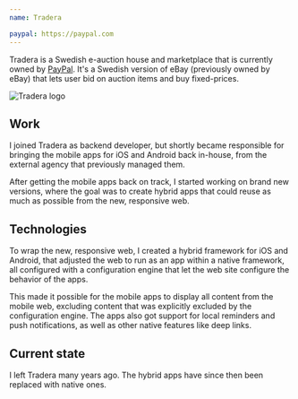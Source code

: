 ```yaml
---
name: Tradera

paypal: https://paypal.com
---
```


Tradera is a Swedish e-auction house and marketplace that is currently owned by [PayPal]({{page.paypal}}). It's a Swedish version of eBay (previously owned by eBay) that lets user bid on auction items and buy fixed-prices.

![Tradera logo](/assets/work/tradera-title.png)


## Work

I joined Tradera as backend developer, but shortly became responsible for bringing the mobile apps for iOS and Android back in-house, from the external agency that previously managed them. 

After getting the mobile apps back on track, I started working on brand new versions, where the goal was to create hybrid apps that could reuse as much as possible from the new, responsive web.


## Technologies

To wrap the new, responsive web, I created a hybrid framework for iOS and Android, that adjusted the web to run as an app within a native framework, all configured with a configuration engine that let the web site configure the behavior of the apps.

This made it possible for the mobile apps to display all content from the mobile web, excluding content that was explicitly excluded by the configuration engine. The apps also got support for local reminders and push notifications, as well as other native features like deep links.


## Current state

I left Tradera many years ago. The hybrid apps have since then been replaced with native ones.